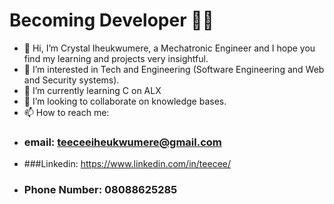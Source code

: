# Becoming Developer :man_technologist:
- 👋 Hi, I’m Crystal Iheukwumere, a Mechatronic Engineer and I hope you find my learning and projects very insightful.
- 👀 I’m interested in Tech and Engineering (Software Engineering and Web and Security systems).
- 🌱 I’m currently learning C on ALX
- 💞️ I’m looking to collaborate on knowledge bases.
- 📫 How to reach me: 
- ### email: teeceeiheukwumere@gmail.com
- ###Linkedin: https://www.linkedin.com/in/teecee/
- ### Phone Number: 08088625285

<!---
TeeCee-I/TeeCee-I is a ✨ special ✨ repository because its `README.md` (this file) appears on your GitHub profile.
You can click the Preview link to take a look at your changes.
--->

